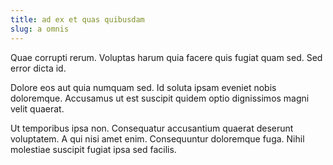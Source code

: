 ```yaml
---
title: ad ex et quas quibusdam
slug: a omnis
---
```


Quae corrupti rerum. Voluptas harum quia facere quis fugiat quam sed. Sed error dicta id.

Dolore eos aut quia numquam sed. Id soluta ipsam eveniet nobis doloremque. Accusamus ut est suscipit quidem optio dignissimos magni velit quaerat.

Ut temporibus ipsa non. Consequatur accusantium quaerat deserunt voluptatem. A qui nisi amet enim. Consequuntur doloremque fuga. Nihil molestiae suscipit fugiat ipsa sed facilis.
